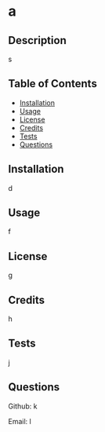 # a

## Description
  
s
  
## Table of Contents 
  
- [Installation](#installation)
- [Usage](#usage)
- [License](#license)
- [Credits](#credits)
- [Tests](#tests)
- [Questions](#questions)
  
## Installation
  
d
  
## Usage
  
f

## License

g

## Credits
  
h
 
## Tests
  
j

## Questions

Github: k

Email: l

